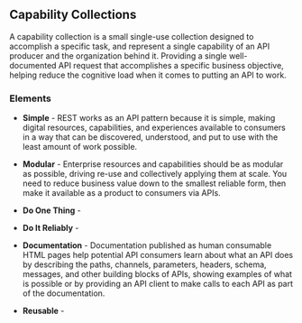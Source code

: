 ## Capability Collections 
A capability collection is a small single-use collection designed to accomplish a specific task, and represent a single capability of an API producer and the organization behind it. Providing a single well-documented API request that accomplishes a specific business objective, helping reduce the cognitive load when it comes to putting an API to work. 

### Elements 
 

- **Simple** - REST works as an API pattern because it is simple, making digital resources, capabilities, and experiences available to consumers in a way that can be discovered, understood, and put to use with the least amount of work possible.
 
- **Modular** - Enterprise resources and capabilities should be as modular as possible, driving re-use and collectively applying them at scale. You need to reduce business value down to the smallest reliable form, then make it available as a product to consumers via APIs. 
- **Do One Thing** -  
- **Do It Reliably** -  
- **Documentation** - Documentation published as human consumable HTML pages help potential API consumers learn about what an API does by describing the paths, channels, parameters, headers, schema, messages, and other building blocks of APIs, showing examples of what is possible or by providing an API client to make calls to each API as part of the documentation. 
- **Reusable** -  
 
 

